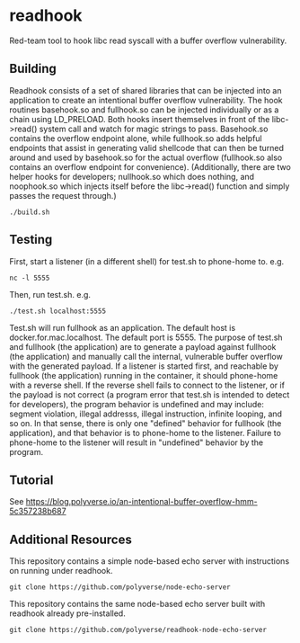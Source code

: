 # readhook
Red-team tool to hook libc read syscall with a buffer overflow vulnerability.

## Building
Readhook consists of a set of shared libraries that can be injected into an application to create an intentional buffer overflow vulnerability. The hook routines basehook.so and fullhook.so can be injected individually or as a chain using LD_PRELOAD. Both hooks insert themselves in front of the libc->read() system call and watch for magic strings to pass. Basehook.so contains the overflow endpoint alone, while fullhook.so adds helpful endpoints that assist in generating valid shellcode that can then be turned around and used by basehook.so for the actual overflow (fullhook.so also contains an overflow endpoint for convenience). (Additionally, there are two helper hooks for developers; nullhook.so which does nothing, and noophook.so which injects itself before the libc->read() function and simply passes the request through.)
```
./build.sh
```
## Testing
First, start a listener (in a different shell) for test.sh to phone-home to. e.g.
```
nc -l 5555
```
Then, run test.sh. e.g.
```
./test.sh localhost:5555
```
Test.sh will run fullhook as an application. The default host is docker.for.mac.localhost. The default port is 5555. The purpose of test.sh and fullhook (the application) are to generate a payload against fullhook (the application) and manually call the internal, vulnerable buffer overflow with the generated payload. If a listener is started first, and reachable by fullhook (the application) running in the container, it should phone-home with a reverse shell. If the reverse shell fails to connect to the listener, or if the payload is not correct (a program error that test.sh is intended to detect for developers), the program behavior is undefined and may include: segment violation, illegal addresss, illegal instruction, infinite looping, and so on. In that sense, there is only one "defined" behavior for fullhook (the application), and that behavior is to phone-home to the listener. Failure to phone-home to the listener will result in "undefined" behavior by the program. 

## Tutorial
See https://blog.polyverse.io/an-intentional-buffer-overflow-hmm-5c357238b687

## Additional Resources
This repository contains a simple node-based echo server with instructions on running under readhook.
```
git clone https://github.com/polyverse/node-echo-server
```
This repository contains the same node-based echo server built with readhook already pre-installed.
```
git clone https://github.com/polyverse/readhook-node-echo-server
```
